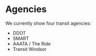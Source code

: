 # Agencies

We currently show four transit agencies:

- DDOT
- SMART
- AAATA / The Ride
- Transit Windsor


